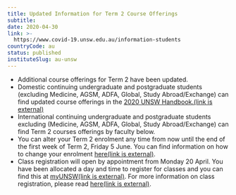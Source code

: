 ```yaml
---
title: Updated Information for Term 2 Course Offerings
subtitle: 
date: 2020-04-30
link: >-
  https://www.covid-19.unsw.edu.au/information-students
countryCode: au
status: published
instituteSlug: au-unsw
---
```

  * Additional course offerings for Term 2 have been updated. 
  * Domestic continuing undergraduate and postgraduate students (excluding Medicine, AGSM, ADFA, Global, Study Abroad/Exchange) can find updated course offerings in the [2020 UNSW Handbook.(link is external)](https://www.handbook.unsw.edu.au/) 
  * International continuing undergraduate and postgraduate students excluding (Medicine, AGSM, ADFA, Global, Study Abroad/Exchange) can find Term 2 courses offerings by faculty below.
  * You can alter your Term 2 enrolment any time from now until the end of the first week of Term 2, Friday 5 June. You can find information on how to change your enrolment [here(link is external)](https://student.unsw.edu.au/change-enrolment).  
  * Class registration will open by appointment from Monday 20 April. You have been allocated a day and time to register for classes and you can find this at [myUNSW(link is external)](https://my.unsw.edu.au/). For more information on class registration, please read [here(link is external)](https://student.unsw.edu.au/enrol/annual/class). 


